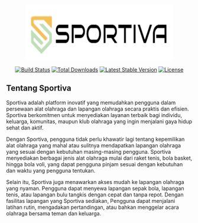 <p align="center"><img src="public/assets/img/logo.png" alt="Logo" width="400" height="150"></p>

<p align="center">
<a href="https://github.com/laravel/framework/actions"><img src="https://github.com/laravel/framework/workflows/tests/badge.svg" alt="Build Status"></a>
<a href="https://packagist.org/packages/laravel/framework"><img src="https://img.shields.io/packagist/dt/laravel/framework" alt="Total Downloads"></a>
<a href="https://packagist.org/packages/laravel/framework"><img src="https://img.shields.io/packagist/v/laravel/framework" alt="Latest Stable Version"></a>
<a href="https://packagist.org/packages/laravel/framework"><img src="https://img.shields.io/packagist/l/laravel/framework" alt="License"></a>
</p>

## Tentang Sportiva

Sportiva adalah platform inovatif yang memudahkan pengguna dalam persewaan alat olahraga dan lapangan olahraga secara praktis dan efisien. Sportiva berkomitmen untuk menyediakan layanan terbaik bagi individu, keluarga, komunitas, maupun klub olahraga yang ingin menjalani gaya hidup sehat dan aktif.

Dengan Sportiva, pengguna tidak perlu khawatir lagi tentang kepemilikan alat olahraga yang mahal atau sulitnya mendapatkan lapangan olahraga yang sesuai dengan kebutuhan masing-masing pengguna. Sportiva menyediakan berbagai jenis alat olahraga mulai dari raket tenis, bola basket, hingga bola voli, yang dapat pengguna pinjam sesuai dengan kebutuhan dan waktu yang pengguna tentukan.

Selain itu, Sportiva juga menawarkan akses mudah ke lapangan olahraga yang nyaman. Pengguna dapat menyewa lapangan sepak bola, lapangan tenis, atau lapangan bulu tangkis dengan cepat dan tanpa repot. Dengan fasilitas lapangan yang Sportiva sediakan, Pengguna dapat menjalani latihan rutin, mengadakan pertandingan, atau bahkan menggelar acara olahraga bersama teman dan keluarga.
